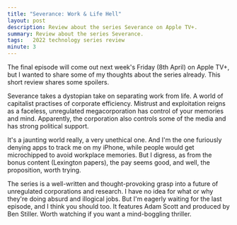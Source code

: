 ```yaml
---
title: "Severance: Work & Life Hell"
layout: post
description: Review about the series Severance on Apple TV+. 
summary: Review about the series Severance.
tags:   2022 technology series review
minute: 3
---
```


The final episode will come out next week's Friday (8th April) on Apple TV+, but I wanted to share some of my thoughts about the series already. This short review shares some spoilers.

Severance takes a dystopian take on separating work from life. A world of capitalist practises of corporate efficiency. Mistrust and exploitation reigns as a faceless, unregulated megacorporation has control of your memories and mind. Apparently, the corporation also controls some of the media and has strong political support.

It's a jaunting world really, a very unethical one. And I'm the one furiously denying apps to track me on my iPhone, while people would get microchipped to avoid workplace memories. But I digress, as from the bonus content (Lexington papers), the pay seems good, and well, the proposition, worth trying.

The series is a well-written and thought-provoking grasp into a future of unregulated corporations and research. I have no idea for what or why they're doing absurd and illogical jobs. But I'm eagerly waiting for the last episode, and I think you should too. It features Adam Scott and produced by Ben Stiller. Worth watching if you want a mind-boggling thriller.